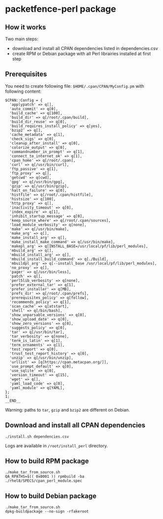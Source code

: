 # packetfence-perl package

## How it works

Two main steps:
* download and install all CPAN dependencies listed in dependencies.csv
* create RPM or Debian package with all Perl librairies installed at first
  step
  
## Prerequisites

You need to create following file: `$HOME/.cpan/CPAN/MyConfig.pm` with
following content:

```
$CPAN::Config = {
  'applypatch' => q[],
  'auto_commit' => q[0],
  'build_cache' => q[100],
  'build_dir' => q[/root/.cpan/build],
  'build_dir_reuse' => q[0],
  'build_requires_install_policy' => q[yes],
  'bzip2' => q[],
  'cache_metadata' => q[1],
  'check_sigs' => q[0],
  'cleanup_after_install' => q[0],
  'colorize_output' => q[0],
  'commandnumber_in_prompt' => q[1],
  'connect_to_internet_ok' => q[1],
  'cpan_home' => q[/root/.cpan],
  'curl' => q[/usr/bin/curl],
  'ftp_passive' => q[1],
  'ftp_proxy' => q[],
  'getcwd' => q[cwd],
  'gpg' => q[/usr/bin/gpg],
  'gzip' => q[/usr/bin/gzip],
  'halt_on_failure' => q[0],
  'histfile' => q[/root/.cpan/histfile],
  'histsize' => q[100],
  'http_proxy' => q[],
  'inactivity_timeout' => q[0],
  'index_expire' => q[1],
  'inhibit_startup_message' => q[0],
  'keep_source_where' => q[/root/.cpan/sources],
  'load_module_verbosity' => q[none],
  'make' => q[/usr/bin/make],
  'make_arg' => q[],
  'make_install_arg' => q[],
  'make_install_make_command' => q[/usr/bin/make],
  'makepl_arg' => q[INSTALL_BASE=/usr/local/pf/lib/perl_modules],
  'mbuild_arg' => q[],
  'mbuild_install_arg' => q[],
  'mbuild_install_build_command' => q[./Build],
  'mbuildpl_arg' => q[--install_base /usr/local/pf/lib/perl_modules],
  'no_proxy' => q[],
  'pager' => q[/usr/bin/less],
  'patch' => q[],
  'perl5lib_verbosity' => q[none],
  'prefer_external_tar' => q[1],
  'prefer_installer' => q[MB],
  'prefs_dir' => q[/root/.cpan/prefs],
  'prerequisites_policy' => q[follow],
  'recommends_policy' => q[1],
  'scan_cache' => q[atstart],
  'shell' => q[/bin/bash],
  'show_unparsable_versions' => q[0],
  'show_upload_date' => q[0],
  'show_zero_versions' => q[0],
  'suggests_policy' => q[0],
  'tar' => q[/usr/bin/tar],
  'tar_verbosity' => q[none],
  'term_is_latin' => q[1],
  'term_ornaments' => q[1],
  'test_report' => q[0],
  'trust_test_report_history' => q[0],
  'unzip' => q[/usr/bin/unzip],
  'urllist' => [q[https://cpan.metacpan.org/]],
  'use_prompt_default' => q[0],
  'use_sqlite' => q[0],
  'version_timeout' => q[15],
  'wget' => q[],
  'yaml_load_code' => q[0],
  'yaml_module' => q[YAML],
};
1;
__END__

```

Warning: paths to `tar`, `gzip` and `bzip2` are different on Debian.

## Download and install all CPAN dependencies

``` shell
./install.sh dependencies.csv
```

Logs are available in `/root/install_perl` directory.

## How to build RPM package

``` shell
./make_tar_from_source.sh
QA_RPATHS=$(( 0x0001 )) rpmbuild -ba ./rhel8/SPECS/cpan_perl_module.spec
```

## How to build Debian package

``` shell
./make_tar_from_source.sh
dpkg-buildpackage --no-sign -rfakeroot
```
